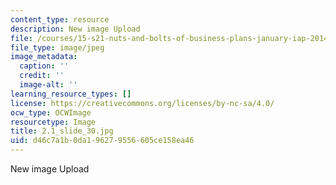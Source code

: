 ```yaml
---
content_type: resource
description: New image Upload
file: /courses/15-s21-nuts-and-bolts-of-business-plans-january-iap-2014/d46c7a1b0da196279556605ce158ea46_2.1_slide_30.jpg
file_type: image/jpeg
image_metadata:
  caption: ''
  credit: ''
  image-alt: ''
learning_resource_types: []
license: https://creativecommons.org/licenses/by-nc-sa/4.0/
ocw_type: OCWImage
resourcetype: Image
title: 2.1_slide_30.jpg
uid: d46c7a1b-0da1-9627-9556-605ce158ea46
---
```

New image Upload